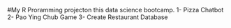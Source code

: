 #My R Proramming projecton this data science bootcamp.
1- Pizza Chatbot
2- Pao Ying Chub Game
3- Create Restaurant Database
